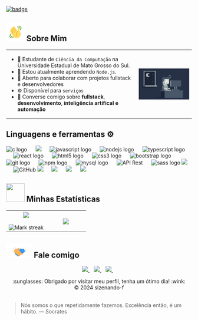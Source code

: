 [![badge](https://glitch-image.vercel.app/api?text=Sizenando%20França)](https://glitch-image.vercel.app/api?text=Glitch%20Image)

## <img src="https://raw.githubusercontent.com/ashu-guo/ashu-guo/main/assets/wave.gif" width="50px" height="50px"></img> Sobre Mim

<table align="center">
<tr border="none">
<td width="70%" align="left">

- 🔭 Estudante de `Ciência da Computação` na Universidade Estadual de Mato Grosso do Sul.
- 🌱 Estou atualmente aprendendo `Node.js`.
- 👯 Aberto para colaborar com projetos fullstack e desenvolvedores
- ⚙️ Disponível para `serviços`
- 💬 Converse comigo sobre **fullstack**, **desenvolvimento**, **inteligência artifical e automação**

</td>
<td width="50%" align="center">
  <img alt="Night Coding" src="https://raw.githubusercontent.com/AVS1508/AVS1508/master/assets/Night-Coding.gif" align="right"/>
</td>
</tr>
</table>

## Linguagens e ferramentas ⚙️ 

<div align="left">
  <img src="https://cdn.jsdelivr.net/gh/devicons/devicon/icons/c/c-plain.svg" height="50" alt="c logo"  />
  <img width="15" />
  <img src="https://cdn.jsdelivr.net/gh/devicons/devicon@latest/icons/cplusplus/cplusplus-plain.svg" height="50"/>         
  <img width="15" />
  <img src="https://cdn.jsdelivr.net/gh/devicons/devicon/icons/javascript/javascript-plain.svg" height="50" alt="javascript logo"  />
  <img width="15" />
  <img src="https://cdn.jsdelivr.net/gh/devicons/devicon/icons/nodejs/nodejs-plain.svg" height="50" alt="nodejs logo"  />
  <img width="15" />
  <img src="https://cdn.jsdelivr.net/gh/devicons/devicon/icons/typescript/typescript-plain.svg" height="50" alt="typescript logo"  />
  <img width="15" />
  <img src="https://cdn.jsdelivr.net/gh/devicons/devicon/icons/react/react-original.svg" height="50" alt="react logo"  />
  <img width="15" />
  <img src="https://cdn.jsdelivr.net/gh/devicons/devicon/icons/html5/html5-plain.svg" height="50" alt="html5 logo"  />
  <img width="15" />
  <img src="https://cdn.jsdelivr.net/gh/devicons/devicon/icons/css3/css3-plain.svg" height="50" alt="css3 logo"  />
  <img width="15" />
  <img src="https://cdn.jsdelivr.net/gh/devicons/devicon/icons/bootstrap/bootstrap-original.svg" height="50" alt="bootstrap logo"  />
  <img width="15" />
  <img src="https://cdn.jsdelivr.net/gh/devicons/devicon/icons/git/git-plain.svg" height="50" alt="git logo"  />
  <img width="15" />
  <img src="https://cdn.jsdelivr.net/gh/devicons/devicon/icons/npm/npm-original-wordmark.svg" height="50" alt="npm logo"  />
  <img width="15" />
  <img src="https://cdn.jsdelivr.net/gh/devicons/devicon/icons/mysql/mysql-original.svg" height="50" alt="mysql logo"  />
  <img width="15" />
  <img src="https://techstack-generator.vercel.app/restapi-icon.svg" alt="API Rest" height="50" />
  <img width="15" />
  <img src="https://cdn.jsdelivr.net/gh/devicons/devicon@latest/icons/sass/sass-original.svg" height="50" alt="sass logo"/>
  <img src="https://cdn.jsdelivr.net/gh/devicons/devicon@latest/icons/webpack/webpack-original.svg" height="50"/>
  <img width="15" /> 
  <img src="https://user-images.githubusercontent.com/25181517/192108374-8da61ba1-99ec-41d7-80b8-fb2f7c0a4948.png" height="50" alt="GitHub" />
  <img src="https://cdn.jsdelivr.net/gh/devicons/devicon@latest/icons/vscode/vscode-original.svg" height="50"/>
  <img width="15" /> 
  <img src="https://cdn.jsdelivr.net/gh/devicons/devicon@latest/icons/java/java-original.svg" height="50"/>
  <img width="15" /> 
  <img src="https://cdn.jsdelivr.net/gh/devicons/devicon@latest/icons/python/python-original.svg" height="50"/>
  <img width="15" /> 
  <img src="https://cdn.jsdelivr.net/gh/devicons/devicon@latest/icons/babel/babel-original.svg" height="50"/>
  
</div>
<a/>

## <img src="https://media2.giphy.com/media/QssGEmpkyEOhBCb7e1/giphy.gif?cid=ecf05e47a0n3gi1bfqntqmob8g9aid1oyj2wr3ds3mg700bl&rid=giphy.gif" width="50px" height="50px"> Minhas Estatísticas

<table align="center">
<tr border="none">
<td width="50%" align="center">

  <img  align="center"  src="https://github-readme-stats.vercel.app/api?username=sizenando-f&theme=chartreuse-dark&show_icons=true&count_private=true" />
  <br></br>
  <img  title="🔥 Get streak stats for your profile at git.io/streak-stats" alt="Mark streak" src="https://github-readme-streak-stats.herokuapp.com/?user=sizenando-f&theme=chartreuse-dark&hide_border=false" /> 
</td>
<td width="50%" align="center">

  <img  align="center"  src="https://github-readme-stats.anuraghazra1.vercel.app/api/top-langs/?username=sizenando-f&theme=chartreuse-dark&hide_border=false&no-bg=true&no-frame=true&langs_count=10"/>

  </td>
</tr>
</table>


## <img src='https://raw.githubusercontent.com/ashu-guo/ashu-guo/main/assets/handshake.gif' width="70px"  height="40px"> Fale comigo

<p align="center">
  <a href="https://www.linkedin.com/in/sizenando-franca/" target="_blank">
    <img src="https://img.shields.io/badge/LinkedIn-0077B5?style=for-the-badge&logo=linkedin&logoColor=white" />
  </a> &nbsp;&nbsp;

  <a href="mailto:sizenandofranca290@gmail.com" target="_blank">
   <img src="https://img.shields.io/badge/Gmail-D14836?style=for-the-badge&logo=gmail&logoColor=white" />
  </a> &nbsp;&nbsp;

  <a href="https://www.instagram.com/sizenando.f">
    <img src="https://img.shields.io/badge/Instagram-E4405F?style=for-the-badge&logo=instagram&logoColor=white" />
  </a> &nbsp;&nbsp;

<p>

<div align="center">
  :sunglasses: Obrigado por visitar meu perfil, tenha um ótimo dia! :wink: <br/>
  &copy; 2024 sizenando-f
</div>

<br>

>Nós somos o que repetidamente fazemos. Excelência então, é um hábito.
— Socrates
